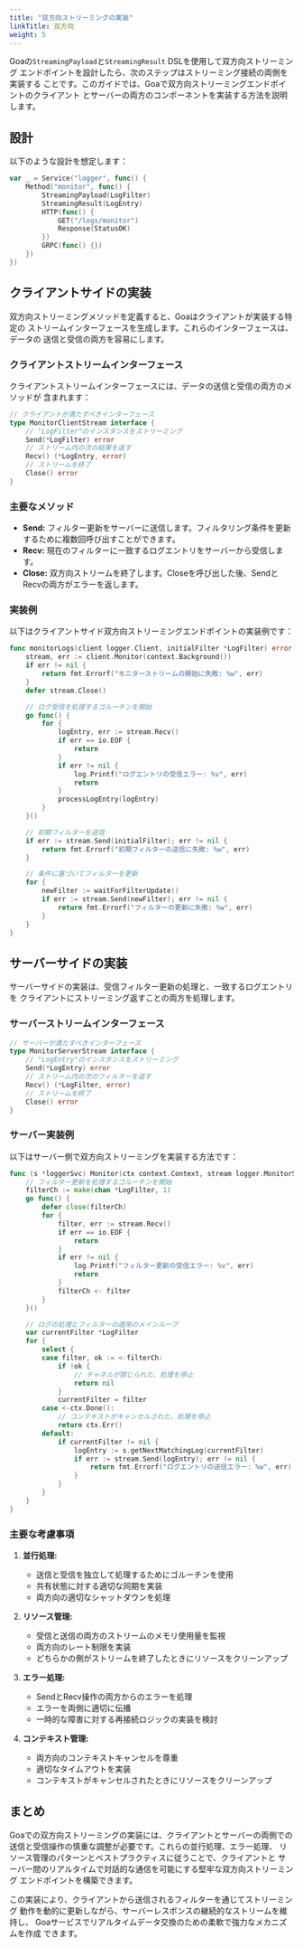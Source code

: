 ```yaml
---
title: "双方向ストリーミングの実装"
linkTitle: 双方向
weight: 5
---
```


Goaの`StreamingPayload`と`StreamingResult` DSLを使用して双方向ストリーミング
エンドポイントを設計したら、次のステップはストリーミング接続の両側を実装する
ことです。このガイドでは、Goaで双方向ストリーミングエンドポイントのクライアント
とサーバーの両方のコンポーネントを実装する方法を説明します。

## 設計

以下のような設計を想定します：

```go
var _ = Service("logger", func() {
    Method("monitor", func() {
        StreamingPayload(LogFilter)
        StreamingResult(LogEntry)
        HTTP(func() {
            GET("/logs/monitor")
            Response(StatusOK)
        })
        GRPC(func() {})
    })
})
```

## クライアントサイドの実装

双方向ストリーミングメソッドを定義すると、Goaはクライアントが実装する特定の
ストリームインターフェースを生成します。これらのインターフェースは、データの
送信と受信の両方を容易にします。

### クライアントストリームインターフェース

クライアントストリームインターフェースには、データの送信と受信の両方のメソッドが
含まれます：

```go
// クライアントが満たすべきインターフェース
type MonitorClientStream interface {
    // "LogFilter"のインスタンスをストリーミング
    Send(*LogFilter) error
    // ストリーム内の次の結果を返す
    Recv() (*LogEntry, error)
    // ストリームを終了
    Close() error
}
```

### 主要なメソッド

- **Send:** フィルター更新をサーバーに送信します。フィルタリング条件を更新するために複数回呼び出すことができます。
- **Recv:** 現在のフィルターに一致するログエントリをサーバーから受信します。
- **Close:** 双方向ストリームを終了します。Closeを呼び出した後、SendとRecvの両方がエラーを返します。

### 実装例

以下はクライアントサイド双方向ストリーミングエンドポイントの実装例です：

```go
func monitorLogs(client logger.Client, initialFilter *LogFilter) error {
    stream, err := client.Monitor(context.Background())
    if err != nil {
        return fmt.Errorf("モニターストリームの開始に失敗: %w", err)
    }
    defer stream.Close()

    // ログ受信を処理するゴルーチンを開始
    go func() {
        for {
            logEntry, err := stream.Recv()
            if err == io.EOF {
                return
            }
            if err != nil {
                log.Printf("ログエントリの受信エラー: %v", err)
                return
            }
            processLogEntry(logEntry)
        }
    }()

    // 初期フィルターを送信
    if err := stream.Send(initialFilter); err != nil {
        return fmt.Errorf("初期フィルターの送信に失敗: %w", err)
    }

    // 条件に基づいてフィルターを更新
    for {
        newFilter := waitForFilterUpdate()
        if err := stream.Send(newFilter); err != nil {
            return fmt.Errorf("フィルターの更新に失敗: %w", err)
        }
    }
}
```

## サーバーサイドの実装

サーバーサイドの実装は、受信フィルター更新の処理と、一致するログエントリを
クライアントにストリーミング返すことの両方を処理します。

### サーバーストリームインターフェース

```go
// サーバーが満たすべきインターフェース
type MonitorServerStream interface {
    // "LogEntry"のインスタンスをストリーミング
    Send(*LogEntry) error
    // ストリーム内の次のフィルターを返す
    Recv() (*LogFilter, error)
    // ストリームを終了
    Close() error
}
```

### サーバー実装例

以下はサーバー側で双方向ストリーミングを実装する方法です：

```go
func (s *loggerSvc) Monitor(ctx context.Context, stream logger.MonitorServerStream) error {
    // フィルター更新を処理するゴルーチンを開始
    filterCh := make(chan *LogFilter, 1)
    go func() {
        defer close(filterCh)
        for {
            filter, err := stream.Recv()
            if err == io.EOF {
                return
            }
            if err != nil {
                log.Printf("フィルター更新の受信エラー: %v", err)
                return
            }
            filterCh <- filter
        }
    }()

    // ログの処理とフィルターの適用のメインループ
    var currentFilter *LogFilter
    for {
        select {
        case filter, ok := <-filterCh:
            if !ok {
                // チャネルが閉じられた、処理を停止
                return nil
            }
            currentFilter = filter
        case <-ctx.Done():
            // コンテキストがキャンセルされた、処理を停止
            return ctx.Err()
        default:
            if currentFilter != nil {
                logEntry := s.getNextMatchingLog(currentFilter)
                if err := stream.Send(logEntry); err != nil {
                    return fmt.Errorf("ログエントリの送信エラー: %w", err)
                }
            }
        }
    }
}
```

### 主要な考慮事項

1. **並行処理:**
   - 送信と受信を独立して処理するためにゴルーチンを使用
   - 共有状態に対する適切な同期を実装
   - 両方向の適切なシャットダウンを処理

2. **リソース管理:**
   - 受信と送信の両方のストリームのメモリ使用量を監視
   - 両方向のレート制限を実装
   - どちらかの側がストリームを終了したときにリソースをクリーンアップ

3. **エラー処理:**
   - SendとRecv操作の両方からのエラーを処理
   - エラーを両側に適切に伝播
   - 一時的な障害に対する再接続ロジックの実装を検討

4. **コンテキスト管理:**
   - 両方向のコンテキストキャンセルを尊重
   - 適切なタイムアウトを実装
   - コンテキストがキャンセルされたときにリソースをクリーンアップ

## まとめ

Goaでの双方向ストリーミングの実装には、クライアントとサーバーの両側での
送信と受信操作の慎重な調整が必要です。これらの並行処理、エラー処理、
リソース管理のパターンとベストプラクティスに従うことで、クライアントと
サーバー間のリアルタイムで対話的な通信を可能にする堅牢な双方向ストリーミング
エンドポイントを構築できます。

この実装により、クライアントから送信されるフィルターを通じてストリーミング
動作を動的に更新しながら、サーバーレスポンスの継続的なストリームを維持し、
Goaサービスでリアルタイムデータ交換のための柔軟で強力なメカニズムを作成
できます。 